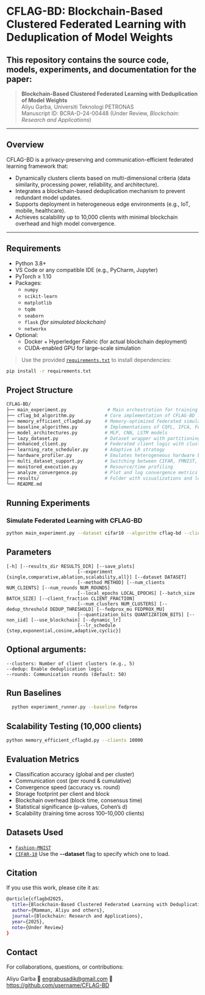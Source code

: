 # CFLAG-BD: Blockchain-Based Clustered Federated Learning with Deduplication of Model Weights

## This repository contains the source code, models, experiments, and documentation for the paper:

> **Blockchain-Based Clustered Federated Learning with Deduplication of Model Weights**  
> Aliyu Garba, Universiti Teknologi PETRONAS  
> Manuscript ID: BCRA-D-24-00448 (Under Review, *Blockchain: Research and Applications*)

---

## Overview

CFLAG-BD is a privacy-preserving and communication-efficient federated learning framework that:
- Dynamically clusters clients based on multi-dimensional criteria (data similarity, processing power, reliability, and architecture).
- Integrates a blockchain-based deduplication mechanism to prevent redundant model updates.
- Supports deployment in heterogeneous edge environments (e.g., IoT, mobile, healthcare).
- Achieves scalability up to 10,000 clients with minimal blockchain overhead and high model convergence.

---

## Requirements

- Python 3.8+
- VS Code or any compatible IDE (e.g., PyCharm, Jupyter)
- PyTorch ≥ 1.10
- Packages:
  - `numpy`
  - `scikit-learn`
  - `matplotlib`
  - `tqdm`
  - `seaborn`
  - `flask` *(for simulated blockchain)*
  - `networkx`
- Optional: 
  - Docker + Hyperledger Fabric (for actual blockchain deployment)
  - CUDA-enabled GPU for large-scale simulation

> Use the provided [`requirements.txt`](./requirements.txt) to install dependencies:
```bash
pip install -r requirements.txt
```
## Project Structure
```bash
CFLAG-BD/
├── main_experiment.py               # Main orchestration for training and evaluation
├── cflag_bd_algorithm.py           # Core implementation of CFLAG-BD logic
├── memory_efficient_cflagbd.py     # Memory-optimized federated simulation
├── baseline_algorithms.py          # Implementations of CQFL, IFCA, FedAvg, FedProx, LayerCFL
├── model_architectures.py          # MLP, CNN, LSTM models
├── lazy_dataset.py                 # Dataset wrapper with partitioning for federated use
├── enhanced_client.py              # Federated client logic with clustering hooks
├── learning_rate_scheduler.py      # Adaptive LR strategy
├── hardware_profiler.py            # Emulates heterogeneous hardware benchmarks
├── multi_dataset_support.py        # Switching between CIFAR, FMNIST, HAR datasets
├── monitored_execution.py          # Resource/time profiling
├── analyze_convergence.py          # Plot and log convergence metrics
├── results/                        # Folder with visualizations and logs
└── README.md
```
## Running Experiments
### Simulate Federated Learning with CFLAG-BD
```bash
python main_experiment.py --dataset cifar10 --algorithm cflag-bd --clients 1000
```
## Parameters
```
[-h] [--results_dir RESULTS_DIR] [--save_plots]
                          [--experiment {single,comparative,ablation,scalability,all}] [--dataset DATASET]
                          [--method METHOD] [--num_clients NUM_CLIENTS] [--num_rounds NUM_ROUNDS]
                          [--local_epochs LOCAL_EPOCHS] [--batch_size BATCH_SIZE] [--client_fraction CLIENT_FRACTION]
                          [--num_clusters NUM_CLUSTERS] [--dedup_threshold DEDUP_THRESHOLD] [--fedprox_mu FEDPROX_MU]
                          [--quantization_bits QUANTIZATION_BITS] [--non_iid] [--use_blockchain] [--dynamic_lr]
                          [--lr_schedule {step,exponential,cosine,adaptive,cyclic}]
```
## Optional arguments:
    --clusters: Number of client clusters (e.g., 5)
    --dedup: Enable deduplication logic
    --rounds: Communication rounds (default: 50)

## Run Baselines              
```bash
  python experiment_runner.py --baseline fedprox
```
## Scalability Testing (10,000 clients)
```bash
python memory_efficient_cflagbd.py --clients 10000
```
## Evaluation Metrics
- Classification accuracy (global and per cluster)
- Communication cost (per round & cumulative)
- Convergence speed (accuracy vs. round)
- Storage footprint per client and block
- Blockchain overhead (block time, consensus time)
- Statistical significance (p-values, Cohen’s d)
- Scalability (training time across 100–10,000 clients) 
## Datasets Used
- [`Fashion-MNIST`](https://github.com/zalandoresearch/fashion-mnist)
- [`CIFAR-10`](https://www.cs.toronto.edu/~kriz/cifar.html)
  Use the **--dataset** flag to specify which one to load.
## Citation
If you use this work, please cite it as:
```bash
@article{cflagbd2025,
  title={Blockchain-Based Clustered Federated Learning with Deduplication of Model Weights},
  author={Mamman, Aliyu and others},
  journal={Blockchain: Research and Applications},
  year={2025},
  note={Under Review}
}
```

## Contact

For collaborations, questions, or contributions:

Aliyu Garba
📧 engrabusadik@gmail.com
🔗 https://github.com/username/CFLAG-BD
